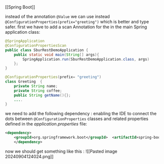 [[Spring Boot]]

instead of the annotation `@Value` we can use instead `@ConfigurationProperties(prefix="greeting")` which is better and type safer.
first we have to add a scan Annotation for the in the main Spring application class:
```java
@SpringApplication
@ConfigurationPropertiesScan
public class SburRestDemoApplication {
	public static void main(String[] args){
		SpringApplication.run(SburRestDemoApplication.class, args)
	};
}
```

```java
@ConfigurationProperties(prefix= "greeting")
class Greeting  {
	private String name;
	private String coffee;
	public String getName(){};
	....
}
```

we need to add the following dependency :
enabling the IDE to connect the dots between `@ConfigurationProperties` classes and related properties defined in the _application.properties_ file:

```xml
<dependency>
	<groupId>org.springframework.boot</groupId>  <artifactId>spring-boot-configuration-processor</artifactId> <optional>true</optional> 
	</dependency>
```

now we should get something like this :
![[Pasted image 20240904124024.png]]